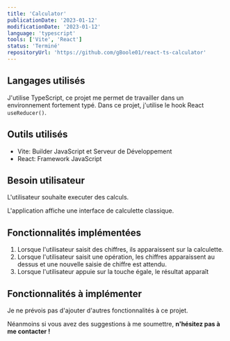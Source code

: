 ```yaml
---
title: 'Calculator'
publicationDate: '2023-01-12'
modificationDate: '2023-01-12'
language: 'typescript'
tools: ['Vite', 'React']
status: 'Terminé'
repositoryUrl: 'https://github.com/gBoole01/react-ts-calculator'
---
```


## Langages utilisés

J'utilise TypeScript, ce projet me permet de travailler dans un environnement fortement typé.
Dans ce projet, j'utilise le hook React `useReducer()`.

## Outils utilisés

- Vite: Builder JavaScript et Serveur de Développement
- React: Framework JavaScript

## Besoin utilisateur

L'utilisateur souhaite executer des calculs.

L'application affiche une interface de calculette classique.

## Fonctionnalités implémentées

1. Lorsque l'utilisateur saisit des chiffres, ils apparaissent sur la calculette.
2. Lorsque l'utilisateur saisit une opération, les chiffres apparaissent au dessus et une nouvelle saisie de chiffre est attendu.
3. Lorsque l'utilisateur appuie sur la touche égale, le résultat apparaît

## Fonctionnalités à implémenter

Je ne prévois pas d'ajouter d'autres fonctionnalités à ce projet.

Néanmoins si vous avez des suggestions à me soumettre, **n'hésitez pas à me contacter !**
